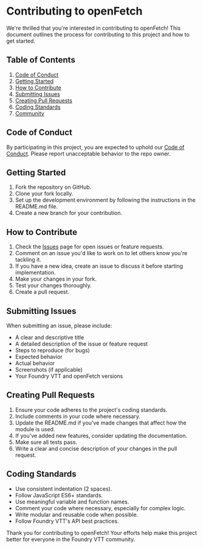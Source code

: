 # Contributing to openFetch

We're thrilled that you're interested in contributing to openFetch! This document outlines the process for contributing to this project and how to get started.

## Table of Contents

1. [Code of Conduct](#code-of-conduct)
2. [Getting Started](#getting-started)
3. [How to Contribute](#how-to-contribute)
4. [Submitting Issues](#submitting-issues)
5. [Creating Pull Requests](#creating-pull-requests)
6. [Coding Standards](#coding-standards)
7. [Community](#community)

## Code of Conduct

By participating in this project, you are expected to uphold our [Code of Conduct](CODE_OF_CONDUCT.md). Please report unacceptable behavior to the repo owner.

## Getting Started

1. Fork the repository on GitHub.
2. Clone your fork locally.
3. Set up the development environment by following the instructions in the README.md file.
4. Create a new branch for your contribution.

## How to Contribute

1. Check the [Issues](https://github.com/[LichFactory-Games]/openFetch/issues) page for open issues or feature requests.
2. Comment on an issue you'd like to work on to let others know you're tackling it.
3. If you have a new idea, create an issue to discuss it before starting implementation.
4. Make your changes in your fork.
5. Test your changes thoroughly.
6. Create a pull request.

## Submitting Issues

When submitting an issue, please include:

- A clear and descriptive title
- A detailed description of the issue or feature request
- Steps to reproduce (for bugs)
- Expected behavior
- Actual behavior
- Screenshots (if applicable)
- Your Foundry VTT and openFetch versions

## Creating Pull Requests

1. Ensure your code adheres to the project's coding standards.
2. Include comments in your code where necessary.
3. Update the README.md if you've made changes that affect how the module is used.
4. If you've added new features, consider updating the documentation.
5. Make sure all tests pass.
6. Write a clear and concise description of your changes in the pull request.

## Coding Standards

- Use consistent indentation (2 spaces).
- Follow JavaScript ES6+ standards.
- Use meaningful variable and function names.
- Comment your code where necessary, especially for complex logic.
- Write modular and reusable code when possible.
- Follow Foundry VTT's API best practices.


Thank you for contributing to openFetch! Your efforts help make this project better for everyone in the Foundry VTT community.
